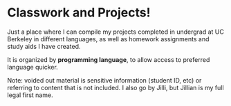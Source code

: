 # Classwork and Projects!

Just a place where I can compile my projects completed in undergrad at UC Berkeley in different languages, as well as homework assignments and study aids I have created. 

It is organized by **programming language**, to allow access to preferred language quicker. 

Note: voided out material is sensitive information (student ID, etc) or referring to content that is not included. I also go by Jilli, but Jillian is my full legal first name. 
